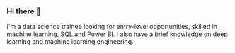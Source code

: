 ### Hi there 👋
I'm a data science trainee looking for entry-level opportunities, skilled in machine learning, SQL and Power BI. I also have a brief knowledge on deep learning and machine learning engineering.
<!--
**Selva-Subramanian/Selva-Subramanian** is a ✨ _special_ ✨ repository because its `README.md` (this file) appears on your GitHub profile.

Here are some ideas to get you started:

- 🔭 I’m currently working on ...
- 🌱 I’m currently learning ...
- 👯 I’m looking to collaborate on ...
- 🤔 I’m looking for help with ...
- 💬 Ask me about ...
- 📫 How to reach me: ...
- 😄 Pronouns: ...
- ⚡ Fun fact: ...
-->

